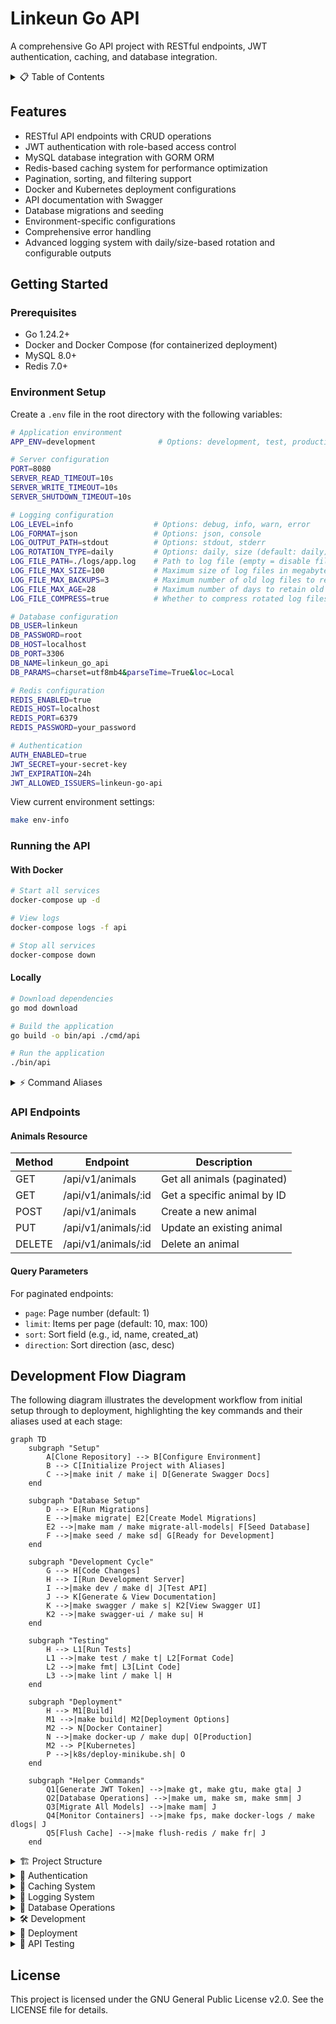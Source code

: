 # Linkeun Go API

A comprehensive Go API project with RESTful endpoints, JWT authentication, caching, and database integration.

<details>
<summary>📋 Table of Contents</summary>

- [Linkeun Go API](#linkeun-go-api)
  - [Features](#features)
  - [Getting Started](#getting-started)
    - [Prerequisites](#prerequisites)
    - [Environment Setup](#environment-setup)
    - [Running the API](#running-the-api)
      - [With Docker](#with-docker)
      - [Locally](#locally)
    - [Command Aliases](#command-aliases)
      - [Available Aliases](#available-aliases)
      - [Commonly Used Aliases](#commonly-used-aliases)
      - [Docker Aliases](#docker-aliases)
      - [Database Aliases](#database-aliases)
      - [Project Setup Aliases](#project-setup-aliases)
      - [Examples](#examples)
    - [API Endpoints](#api-endpoints)
      - [Animals Resource](#animals-resource)
      - [Query Parameters](#query-parameters)
  - [Development Flow Diagram](#development-flow-diagram)
  - [Project Structure](#project-structure)
  - [Authentication](#authentication)
    - [JWT Overview](#jwt-overview)
    - [Token Generation](#token-generation)
    - [Claims Structure](#claims-structure)
    - [Configuration Options](#configuration-options)
      - [Understanding JWT\_ALLOWED\_ISSUERS](#understanding-jwt_allowed_issuers)
    - [Implementation Details](#implementation-details)
      - [Using Authentication](#using-authentication)
      - [Available API Endpoints](#available-api-endpoints)
      - [Role-Based Access Control](#role-based-access-control)
      - [Error Handling](#error-handling)
    - [Security Best Practices](#security-best-practices)
  - [Caching System](#caching-system)
    - [Redis Configuration](#redis-configuration)
    - [Caching Features](#caching-features)
      - [Cache Information in Responses](#cache-information-in-responses)
      - [Pagination with Caching](#pagination-with-caching)
      - [Cache TTL Strategy](#cache-ttl-strategy)
      - [Cache Invalidation](#cache-invalidation)
    - [Caching Best Practices](#caching-best-practices)
  - [Logging System](#logging-system)
    - [Logging Configuration](#logging-configuration)
      - [Understanding LOG\_LEVEL](#understanding-log_level)
    - [Log Output Options](#log-output-options)
    - [Log Rotation Types](#log-rotation-types)
      - [Daily Rotation (Default)](#daily-rotation-default)
      - [Size-based Rotation](#size-based-rotation)
      - [Retention Settings](#retention-settings)
    - [Testing Log Rotation](#testing-log-rotation)
      - [Testing Size-based Rotation (Default)](#testing-size-based-rotation-default)
      - [Testing Daily Rotation](#testing-daily-rotation)
      - [Test Script Features](#test-script-features)
      - [Usage Examples](#usage-examples)
    - [Logging Best Practices](#logging-best-practices)
    - [Migration from Size-based to Daily Rotation](#migration-from-size-based-to-daily-rotation)
  - [Database Operations](#database-operations)
    - [Migrations](#migrations)
    - [Seeding](#seeding)
    - [Model Management](#model-management)
  - [Development](#development)
    - [Swagger Documentation](#swagger-documentation)
    - [Development Workflow](#development-workflow)
    - [Using as a Template](#using-as-a-template)
      - [What the Setup Tool Updates](#what-the-setup-tool-updates)
      - [Example Transformation](#example-transformation)
  - [Deployment](#deployment)
    - [Docker](#docker)
    - [Kubernetes](#kubernetes)
      - [Minikube Deployment](#minikube-deployment)
        - [Prerequisites](#prerequisites-1)
        - [Setup Minikube](#setup-minikube)
        - [Automated Deployment](#automated-deployment)
        - [Manual Deployment](#manual-deployment)
        - [Accessing the Application](#accessing-the-application)
        - [Kubernetes Resources](#kubernetes-resources)
        - [Monitoring and Debugging](#monitoring-and-debugging)
      - [Production Deployment Considerations](#production-deployment-considerations)
  - [API Testing](#api-testing)
    - [Running the Tests](#running-the-tests)
    - [Test Coverage](#test-coverage)
    - [Testing Strategy](#testing-strategy)
    - [Extending Tests](#extending-tests)
  - [License](#license)

</details>

## Features

- RESTful API endpoints with CRUD operations
- JWT authentication with role-based access control
- MySQL database integration with GORM ORM
- Redis-based caching system for performance optimization
- Pagination, sorting, and filtering support
- Docker and Kubernetes deployment configurations
- API documentation with Swagger
- Database migrations and seeding
- Environment-specific configurations
- Comprehensive error handling
- Advanced logging system with daily/size-based rotation and configurable outputs

## Getting Started

### Prerequisites

- Go 1.24.2+
- Docker and Docker Compose (for containerized deployment)
- MySQL 8.0+
- Redis 7.0+

### Environment Setup

Create a `.env` file in the root directory with the following variables:

```bash
# Application environment
APP_ENV=development              # Options: development, test, production

# Server configuration
PORT=8080                        
SERVER_READ_TIMEOUT=10s          
SERVER_WRITE_TIMEOUT=10s         
SERVER_SHUTDOWN_TIMEOUT=10s      

# Logging configuration
LOG_LEVEL=info                  # Options: debug, info, warn, error
LOG_FORMAT=json                 # Options: json, console
LOG_OUTPUT_PATH=stdout          # Options: stdout, stderr
LOG_ROTATION_TYPE=daily         # Options: daily, size (default: daily)
LOG_FILE_PATH=./logs/app.log    # Path to log file (empty = disable file logging)
LOG_FILE_MAX_SIZE=100           # Maximum size of log files in megabytes before rotation
LOG_FILE_MAX_BACKUPS=3          # Maximum number of old log files to retain
LOG_FILE_MAX_AGE=28             # Maximum number of days to retain old log files
LOG_FILE_COMPRESS=true          # Whether to compress rotated log files

# Database configuration
DB_USER=linkeun                  
DB_PASSWORD=root                 
DB_HOST=localhost                
DB_PORT=3306                     
DB_NAME=linkeun_go_api           
DB_PARAMS=charset=utf8mb4&parseTime=True&loc=Local

# Redis configuration
REDIS_ENABLED=true               
REDIS_HOST=localhost             
REDIS_PORT=6379                  
REDIS_PASSWORD=your_password     

# Authentication
AUTH_ENABLED=true                
JWT_SECRET=your-secret-key       
JWT_EXPIRATION=24h               
JWT_ALLOWED_ISSUERS=linkeun-go-api
```

View current environment settings:
```bash
make env-info
```

### Running the API

#### With Docker

```bash
# Start all services
docker-compose up -d

# View logs
docker-compose logs -f api

# Stop all services
docker-compose down
```

#### Locally

```bash
# Download dependencies
go mod download

# Build the application
go build -o bin/api ./cmd/api

# Run the application
./bin/api
```

<details>
<summary>⚡ Command Aliases</summary>

### Command Aliases

The project includes numerous command aliases to make development more efficient. These aliases are shortcuts for commonly used commands.

#### Available Aliases

View all available command aliases:

```bash
make help
```

#### Commonly Used Aliases

| Alias | Full Command           | Description                            |
| ----- | ---------------------- | -------------------------------------- |
| `d`   | `dev`                  | Run development server with hot reload |
| `r`   | `run`                  | Run the application                    |
| `s`   | `swagger`              | Generate Swagger documentation         |
| `su`  | `swagger-ui`           | Run Swagger UI server                  |
| `t`   | `test`                 | Run tests                              |
| `l`   | `lint`                 | Lint code                              |
| `fr`  | `flush-redis`          | Flush Redis cache                      |
| `gt`  | `generate-token`       | Generate JWT token                     |
| `gtu` | `generate-token-user`  | Generate JWT token for specific user   |
| `gta` | `generate-token-admin` | Generate admin JWT token               |

#### Docker Aliases

| Alias   | Full Command  | Description                         |
| ------- | ------------- | ----------------------------------- |
| `dup`   | `docker-up`   | Start all containers                |
| `ddown` | `docker-down` | Stop all containers                 |
| `ddb`   | `docker-db`   | Start only database containers      |
| `fps`   | `fancy-ps`    | Show fancy container status details |

#### Database Aliases

| Alias | Full Command         | Description                        |
| ----- | -------------------- | ---------------------------------- |
| `sd`  | `seed`               | Run all database seeders           |
| `tr`  | `truncate`           | Truncate specific table            |
| `mam` | `migrate-all-models` | Create migrations from all models  |
| `um`  | `update-model-map`   | Update model map for database      |
| `sm`  | `sync-model-map`     | Sync model map                     |
| `smm` | `sync-model-map`     | Sync model map (alternative alias) |

#### Project Setup Aliases

| Alias     | Full Command | Description                        |
| --------- | ------------ | ---------------------------------- |
| `setup-s` | `setup`      | Setup project with new module name |
| `setup-g` | `setup-git`  | Setup project with git remote      |
| `setup-f` | `setup-full` | Full setup with new git repo       |

#### Examples

Start the development server:
```bash
make d
```

Run tests:
```bash
make t
```

Generate and view Swagger documentation:
```bash
make s
make su
```

Work with Docker containers:
```bash
make dup    # Start all containers
make fps    # Check container status
make ddown  # Stop all containers
```

Generate a JWT token for testing:
```bash
# Generate a token with default values
make gt
# or
make generate-token

# Generate an admin token
make gta
# or
make generate-token-admin

# Generate a token for a specific user ID
make gtu id=123
# or
make generate-token-user id=123

# Force token generation in any environment (for emergencies)
make gtf
# or
make generate-token-force
```

Work with database migrations:
```bash
make mam    # Create migrations for all models
make um     # Update model map
make sm     # Sync model map
```

</details>

### API Endpoints

#### Animals Resource

| Method | Endpoint            | Description                 |
| ------ | ------------------- | --------------------------- |
| GET    | /api/v1/animals     | Get all animals (paginated) |
| GET    | /api/v1/animals/:id | Get a specific animal by ID |
| POST   | /api/v1/animals     | Create a new animal         |
| PUT    | /api/v1/animals/:id | Update an existing animal   |
| DELETE | /api/v1/animals/:id | Delete an animal            |

#### Query Parameters

For paginated endpoints:

- `page`: Page number (default: 1)
- `limit`: Items per page (default: 10, max: 100)
- `sort`: Sort field (e.g., id, name, created_at)
- `direction`: Sort direction (asc, desc)

## Development Flow Diagram

The following diagram illustrates the development workflow from initial setup through to deployment, highlighting the key commands and their aliases used at each stage:

```mermaid
graph TD
    subgraph "Setup"
        A[Clone Repository] --> B[Configure Environment]
        B --> C[Initialize Project with Aliases]
        C -->|make init / make i| D[Generate Swagger Docs]
    end
    
    subgraph "Database Setup"
        D --> E[Run Migrations]
        E -->|make migrate| E2[Create Model Migrations]
        E2 -->|make mam / make migrate-all-models| F[Seed Database]
        F -->|make seed / make sd| G[Ready for Development]
    end
    
    subgraph "Development Cycle"
        G --> H[Code Changes]
        H --> I[Run Development Server]
        I -->|make dev / make d| J[Test API]
        J --> K[Generate & View Documentation]
        K -->|make swagger / make s| K2[View Swagger UI]
        K2 -->|make swagger-ui / make su| H
    end
    
    subgraph "Testing"
        H --> L1[Run Tests]
        L1 -->|make test / make t| L2[Format Code]
        L2 -->|make fmt| L3[Lint Code]
        L3 -->|make lint / make l| H
    end
    
    subgraph "Deployment"
        H --> M1[Build]
        M1 -->|make build| M2[Deployment Options]
        M2 --> N[Docker Container]
        N -->|make docker-up / make dup| O[Production]
        M2 --> P[Kubernetes]
        P -->|k8s/deploy-minikube.sh| O
    end
    
    subgraph "Helper Commands"
        Q1[Generate JWT Token] -->|make gt, make gtu, make gta| J
        Q2[Database Operations] -->|make um, make sm, make smm| J
        Q3[Migrate All Models] -->|make mam| J
        Q4[Monitor Containers] -->|make fps, make docker-logs / make dlogs| J
        Q5[Flush Cache] -->|make flush-redis / make fr| J
    end
```

<details>
<summary>🏗️ Project Structure</summary>

## Project Structure

```
.
├── cmd/                      # Command-line applications
│   ├── api/                  # Main API application
│   └── token-generator/      # JWT token generation utility
├── internal/                 # Private application code
│   ├── bootstrap/            # Application bootstrapping
│   ├── controller/           # HTTP request handlers
│   ├── model/                # Data models
│   ├── repository/           # Data access layer
│   └── service/              # Business logic
├── pkg/                      # Public packages
│   ├── auth/                 # Authentication services
│   ├── config/               # Configuration utilities
│   ├── middleware/           # HTTP middleware
│   ├── response/             # HTTP response utilities
│   └── ...                   # Other utility packages
├── scripts/                  # Helper scripts
├── migrations/               # Database migrations
├── docker/                   # Docker configurations
├── k8s/                      # Kubernetes manifests
├── docker-compose.yml        # Docker Compose configuration
├── Dockerfile                # Docker build configuration
├── go.mod                    # Go module definition
└── README.md                 # Documentation
```

</details>

<details>
<summary>🔐 Authentication</summary>

## Authentication

### JWT Overview

The API uses JSON Web Tokens (JWT) for authentication with the following features:

- Token-based authentication with secure validation
- Role-based access control for protected endpoints
- Configurable token expiration and issuer validation
- Environment restrictions for token generation
- Comprehensive claim validation

### Token Generation

You can generate test tokens using the provided utility. **Note: Token generation is only available in development and test environments by default.**

```bash
# Generate a token with default values
make gt
# or
make generate-token

# Generate an admin token
make gta
# or
make generate-token-admin

# Generate a token for a specific user ID
make gtu id=123
# or
make generate-token-user id=123

# Force token generation in any environment (for emergencies)
make gtf
# or
make generate-token-force
```

### Claims Structure

JWT tokens use the following claims structure:

```json
{
  // Custom claims
  "username": "johndoe",        // Username (string)
  "role": "admin",              // User role (string)
  "email": "john@example.com",  // User email (string)

  // Standard JWT claims
  "iss": "linkeun-go-api",      // Issuer
  "sub": "123",                 // Subject (user ID as string)
  "exp": 1673667272,            // Expiration Time (Unix timestamp)
  "iat": 1673580872             // Issued At (Unix timestamp)
}
```

Accessing claims in your code:

```go
// From request context after authentication
userID := r.Context().Value(middleware.KeyUserID).(uint64)  // Parsed from 'sub' claim
username := r.Context().Value(middleware.KeyUsername).(string)
role := r.Context().Value(middleware.KeyUserRole).(string)
email := r.Context().Value(middleware.KeyUserEmail).(string)
```

### Configuration Options

Configure authentication via environment variables:

```
AUTH_ENABLED=true                # Enable/disable authentication
JWT_SECRET=your-secret-key       # Secret key for JWT signing
JWT_EXPIRATION=24h               # Token expiration time
JWT_ALLOWED_ISSUERS=linkeun-go-api,other-trusted-issuer
```

#### Understanding JWT_ALLOWED_ISSUERS

This variable contains a comma-separated list of trusted token issuers:

- **Purpose**: Controls which systems can issue accepted tokens
- **Format**: Comma-separated names (no spaces)
- **Default**: Only accepts tokens from `linkeun-go-api`
- **Examples**:
  - Single API: `JWT_ALLOWED_ISSUERS=linkeun-go-api`
  - Multiple services: `JWT_ALLOWED_ISSUERS=linkeun-go-api,auth-service,admin-portal`

### Implementation Details

#### Using Authentication

Protected endpoints require a JWT token in the Authorization header:

```bash
# Access protected endpoint
curl -H "Authorization: Bearer eyJhbGciOiJIUzI1NiIsInR5cCI6IkpXVCJ9..." \
  http://localhost:8080/api/v1/protected/

# Access admin-only endpoint
curl -H "Authorization: Bearer eyJhbGciOiJIUzI1NiIsInR5cCI6IkpXVCJ9..." \
  http://localhost:8080/api/v1/protected/admin/
```

#### Available API Endpoints

| Endpoint                     | Auth Required | Role Required | Description                       |
| ---------------------------- | ------------- | ------------- | --------------------------------- |
| GET /health                  | No            | None          | Health check endpoint             |
| GET /swagger/                | No            | None          | Swagger UI (dev mode only)        |
| GET /api/v1/public/          | No            | None          | Public API endpoint               |
| GET /api/v1/protected/       | Yes           | Any           | Protected endpoint with user info |
| GET /api/v1/protected/admin/ | Yes           | Admin         | Admin-only protected endpoint     |
| GET /api/v1/animals          | No*           | None          | List all animals                  |
| GET /api/v1/animals/:id      | No*           | None          | Get animal by ID                  |
| POST /api/v1/animals         | No*           | None          | Create a new animal               |
| PUT /api/v1/animals/:id      | No*           | None          | Update an animal                  |
| DELETE /api/v1/animals/:id   | No*           | None          | Delete an animal                  |

*Note: Animal endpoints may require authentication depending on your configuration.

#### Role-Based Access Control

Protect routes with role requirements:

```go
// Authenticate any user
r.Use(authMiddleware.Authenticate)

// Require specific role(s)
r.Use(authMiddleware.RequireRole("admin"))
r.Use(authMiddleware.RequireRole("admin", "manager"))
```

#### Error Handling

The middleware provides specific error messages:

- **Missing Token**: "Authorization header is required"
- **Invalid Format**: "Invalid token format, expected 'Bearer <token>'"
- **Expired Token**: "Token has expired"
- **Invalid Token**: "Invalid token"
- **Invalid Issuer**: "Invalid token issuer"

### Security Best Practices

This implementation follows these security practices:

1. **Secret Management**:
   - Environment variables for secrets
   - Different secrets per environment
   - Regular secret rotation

2. **Token Validation**:
   - Signature verification
   - Expiration validation
   - Issuer validation
   - Environment restrictions

3. **Claims Best Practices**:
   - Standard JWT claims (iss, sub, exp, iat)
   - Minimal custom claims
   - No sensitive data in tokens

4. **Security Headers**:
   - Authorization header (not cookies)
   - Bearer authentication scheme
   - Clear error messages without exposing internals

For more details, see the [OWASP JWT Cheat Sheet](https://cheatsheetseries.owasp.org/cheatsheets/JSON_Web_Token_for_Java_Cheat_Sheet.html).

</details>

<details>
<summary>🚀 Caching System</summary>

## Caching System

The API implements a Redis-based caching system to improve performance and reduce database load.

### Redis Configuration

Configure caching in your `.env` file:

```
REDIS_ENABLED=true               # Enable/disable Redis
REDIS_HOST=localhost             # Redis host
REDIS_PORT=6379                  # Redis port
REDIS_PASSWORD=your_password     # Redis password
REDIS_CACHE_TTL=15m              # Default cache expiration
REDIS_PAGINATED_TTL=5m           # Paginated results expiration
REDIS_QUERY_CACHING=true         # Enable query caching
REDIS_KEY_PREFIX=linkeun_api:    # Key prefix
```

### Caching Features

#### Cache Information in Responses

API responses include cache details:

```json
"cacheInfo": {
  "status": "hit",              // hit, miss, or disabled
  "key": "query:animals:...",   // Cache key
  "enabled": true,              // Caching status
  "ttl": "30m",                 // Time-to-live
  "useCount": 0                 // Usage statistics
}
```

#### Pagination with Caching

The system ensures proper caching for paginated results:

- Each page has its own cache entry with unique keys
- Pagination parameters are included in cache keys
- Cache invalidation works across all pages

#### Cache TTL Strategy

Different types of queries have different TTL values:

- Single items: Default 15 minutes (`REDIS_CACHE_TTL`)
- Paginated results: Default 5 minutes (`REDIS_PAGINATED_TTL`)

#### Cache Invalidation

Automatic cache invalidation when data changes:

- Individual items invalidated on update/delete
- Collection cache invalidated when items change

### Caching Best Practices

For optimal performance:

1. **Configure TTL Values**:
   - Long TTL for static data
   - Short TTL for frequently changing data
   - No caching for real-time critical data

2. **Monitor Cache Efficiency**:
   - Check hit/miss ratios in responses
   - Use debug logging for cache behavior
   - Clear cache with `make flush-redis` during testing

3. **Redis Security**:
   - Use password authentication
   - Consider network security measures
   - Rotate credentials periodically

</details>

<details>
<summary>📝 Logging System</summary>

## Logging System

The API implements a comprehensive logging system with the following features:

- **Multiple rotation types**: Daily rotation (default) and size-based rotation
- **Multiple log outputs**: Console and/or file with thread-safe operations
- **Flexible log formats**: JSON (structured) and console (human-readable)
- **Configurable log levels**: Debug, info, warn, error with hierarchical filtering
- **Retention policies**: Automatic cleanup of old log files
- **Environment-aware defaults**: Different configurations for development and production

### Logging Configuration

Configure logging in your `.env` file:

```bash
# Basic logging configuration
LOG_LEVEL=info                  # Options: debug, info, warn, error
LOG_FORMAT=json                 # Options: json, console
LOG_OUTPUT_PATH=stdout          # Options: stdout, stderr

# Log rotation configuration
LOG_ROTATION_TYPE=daily         # Options: daily, size (default: daily)

# File logging settings
LOG_FILE_PATH=./logs/app.log    # Path to log file (empty = disable file logging)
LOG_FILE_MAX_SIZE=100           # Maximum size in megabytes before rotation (size-based only)
LOG_FILE_MAX_BACKUPS=3          # Maximum number of old log files to retain
LOG_FILE_MAX_AGE=28             # Maximum number of days to retain old log files
LOG_FILE_COMPRESS=true          # Whether to compress rotated log files
```

#### Understanding LOG_LEVEL

The `LOG_LEVEL` setting controls which messages are displayed in your logs, using a hierarchical approach:

| LOG_LEVEL | Debug messages | Info messages | Warning messages | Error messages |
| --------- | -------------- | ------------- | ---------------- | -------------- |
| `debug`   | ✅ Shown        | ✅ Shown       | ✅ Shown          | ✅ Shown        |
| `info`    | ❌ Hidden       | ✅ Shown       | ✅ Shown          | ✅ Shown        |
| `warn`    | ❌ Hidden       | ❌ Hidden      | ✅ Shown          | ✅ Shown        |
| `error`   | ❌ Hidden       | ❌ Hidden      | ❌ Hidden         | ✅ Shown        |

**Guidelines for choosing a level:**

- **Development environments**: Use `debug` to see all logs including detailed debugging information
- **Testing environments**: Use `info` to see normal operational logs plus warnings and errors
- **Production environments**: Use `warn` or `error` to reduce log volume and focus on important issues

**Examples:**

```
# Show all possible logs (development)
LOG_LEVEL=debug

# Show operational logs, warnings and errors (testing)
LOG_LEVEL=info

# Show only warnings and errors (production)
LOG_LEVEL=warn

# Show only errors (production with minimal logging)
LOG_LEVEL=error
```

Each log entry includes a level indicator (L) in its output, like:
```json
{"L":"INFO","T":"2025-05-09T22:15:06.558+0700","C":"bootstrap/server.go:173","M":"Swagger UI available at","url":"http://localhost:8080/swagger/"}
```

### Log Output Options

You can configure the logger to output to:

1. **Standard Output/Error Only**: Set `LOG_OUTPUT_PATH=stdout` and leave `LOG_FILE_PATH` empty
2. **File Only**: Set `LOG_FILE_PATH` to a valid path and `LOG_OUTPUT_PATH` to anything except stdout/stderr
3. **Both Console and File**: Set both `LOG_FILE_PATH` to a valid path and `LOG_OUTPUT_PATH=stdout` or `LOG_OUTPUT_PATH=stderr`

### Log Rotation Types

The logging system supports two rotation strategies:

#### Daily Rotation (Default)

Creates a new log file each day with date-based naming:

```
logs/
├── app-2024-01-15.log    # Today's logs
├── app-2024-01-14.log    # Yesterday's logs
├── app-2024-01-13.log    # Previous day's logs
└── app-2024-01-12.log    # Older daily logs
```

**Benefits:**
- Easy to find logs by specific date
- Clear temporal organization for debugging
- Automatic midnight rotation

**Configuration:**
```bash
LOG_ROTATION_TYPE=daily
```

#### Size-based Rotation

Rotates when log files reach the specified size limit:

```
logs/
├── app.log                           # Current active log file
├── app.log.2024-01-15T10-30-00.000   # Rotated backup 1
├── app.log.2024-01-14T15-45-20.000   # Rotated backup 2
└── app.log.2024-01-13T09-12-45.000   # Rotated backup 3
```

**Benefits:**
- Predictable file sizes for storage planning
- Works well with existing log management tools
- Suitable for high-volume logging scenarios

**Configuration:**
```bash
LOG_ROTATION_TYPE=size
LOG_FILE_MAX_SIZE=100  # Rotate when file reaches 100MB
```

#### Retention Settings

Both rotation types support the same retention policies:

- `LOG_FILE_MAX_BACKUPS`: Maximum number of old log files to retain
- `LOG_FILE_MAX_AGE`: Maximum number of days to retain old log files
- `LOG_FILE_COMPRESS`: Whether to compress rotated log files

### Testing Log Rotation

The project includes a comprehensive script to test both rotation types:

#### Testing Size-based Rotation (Default)
```bash
# Test size-based rotation (quick test, triggers rotation)
make test-log-rotation
# or
make test-log-rotation type=size
# or directly
./scripts/test-log-rotation.sh size
```

#### Testing Daily Rotation
```bash
# Test daily rotation setup (verifies daily file creation)
make test-log-rotation type=daily
# or directly
./scripts/test-log-rotation.sh daily
```

#### Test Script Features

**Size-based rotation test:**
1. Creates temporary environment with 1MB file size limit
2. Runs API with size-based rotation enabled
3. Generates log entries to trigger rotation
4. Verifies backup file creation
5. Shows resulting rotated files

**Daily rotation test:**
1. Creates temporary environment with daily rotation
2. Runs API and verifies daily log file creation (`app-YYYY-MM-DD.log`)
3. Generates log entries to populate daily log
4. Shows current daily log file size
5. Provides guidance for testing actual midnight rotation

**Both tests:**
- Backup and restore original `.env` file
- Clean process termination
- Port availability checking
- Comprehensive error handling

#### Usage Examples
```bash
# Quick size-based rotation test
make test-log-rotation

# Test daily rotation setup
make test-log-rotation type=daily

# Get help for test options
./scripts/test-log-rotation.sh --help
```

### Logging Best Practices

For optimal logging:

1. **Choose Appropriate Log Levels**:
   - **Development**: Use `debug` to see all logs including detailed debugging information
   - **Testing**: Use `info` to see normal operational logs plus warnings and errors
   - **Production**: Use `warn` or `error` to reduce log volume and focus on important issues

2. **Select the Right Rotation Type**:
   - **Daily Rotation**: Best for date-specific debugging and temporal organization
   - **Size-based Rotation**: Best for predictable storage usage and high-volume scenarios
   - **Consider your debugging patterns**: Choose daily if you often need to find logs by date

3. **Configure Retention Settings**:
   - Set `LOG_FILE_MAX_AGE` based on compliance and debugging requirements
   - Adjust `LOG_FILE_MAX_BACKUPS` based on available disk space
   - Enable compression (`LOG_FILE_COMPRESS=true`) for long-term storage

4. **Environment-specific Settings**:
   - **Development**: Use console output with daily rotation for easy debugging
   - **Production**: Use file-only output with appropriate log levels and retention
   - **Consider log aggregation systems** for production environments

5. **Performance Considerations**:
   - Use higher log levels in production to reduce I/O
   - Enable compression for rotated files to save disk space
   - Ensure log directories have appropriate permissions and sufficient space

### Migration from Size-based to Daily Rotation

If you're upgrading from a previous version that used only size-based rotation:

**To keep the existing behavior:**
```bash
# Explicitly set size-based rotation
LOG_ROTATION_TYPE=size
```

**To migrate to daily rotation (recommended):**
```bash
# Set daily rotation (or simply remove the variable, as daily is the default)
LOG_ROTATION_TYPE=daily
```

**What changes:**
- **File naming**: From `app.log` → `app-2024-01-15.log`
- **Rotation trigger**: From file size → date change at midnight
- **Organization**: Logs grouped by date instead of size

**Backward compatibility:** All existing configuration variables are still supported.

</details>

<details>
<summary>💾 Database Operations</summary>

## Database Operations

### Migrations

Manage database schema changes:

```bash
# Run all pending migrations
make migrate

# Create a new migration
make migrate-create name=add_new_field

# Create a migration from a model
make migrate-from-model model=animal

# Create migrations from all available models (skip existing tables)
make migrate-all-models
# or use alias
make mam

# Roll back the last migration
make migrate-down

# Check migration status
make migrate-status

# List available models
make migrate-list-models
```

Each migration consists of:
- `[timestamp]_[name].up.sql`: SQL to apply the migration
- `[timestamp]_[name].down.sql`: SQL to roll back the migration

**Migrate All Models Feature:**
The `migrate-all-models` command automatically:
- 🔍 Discovers all available models in the registry
- 🔄 Creates migrations for each model
- ⏭️ Skips models whose tables already exist
- 📊 Provides a summary of operations (created/skipped)
- 🎨 Shows colorful progress with `[1/5]`, `[2/5]` format

### Seeding

Populate the database with test data:

```bash
# Run all seeders
make seed

# Run specific seeder
make seed-animal

# Run with custom count
make seed-count count=500
```

### Model Management

The API maintains a registry of models:

```bash
# Add new models
make update-model-map
# or
make um

# Remove deleted models
make clean-model-map
# or
make cm

# Both add and remove models
make sync-model-map
# or
make sm
```

</details>

<details>
<summary>🛠️ Development</summary>

## Development

### Swagger Documentation

Generate and view API documentation:

```bash
# Generate Swagger docs
make swagger

# Run Swagger UI server
make swagger-ui
```

Access the Swagger UI at http://localhost:8090/swagger/

### Development Workflow

The project follows a streamlined development workflow:

1. **Initial Setup**: Clone repo, configure environment
2. **Database Setup**: Run migrations, seed test data
3. **Development Cycle**: Code, test, document
4. **Deployment**: Build and deploy via Docker or Kubernetes

### Using as a Template

This project can be used as a template for new Go APIs:

```bash
# Clone the repository
git clone https://github.com/linkeunid/go-api.git your-project-name
cd your-project-name

# Basic setup - rename module
make setup module=github.com/yourusername/your-project
# or using alias
make setup-s module=github.com/yourusername/your-project

# Setup with Git remote
make setup-git module=github.com/yourusername/your-project \
  remote=git@github.com:yourusername/your-project.git
# or using alias
make setup-g module=github.com/yourusername/your-project \
  remote=git@github.com:yourusername/your-project.git

# Full setup - new Git repo and remote
make setup-full module=github.com/yourusername/your-project \
  remote=git@github.com:yourusername/your-project.git
# or using alias
make setup-f module=github.com/yourusername/your-project \
  remote=git@github.com:yourusername/your-project.git

# Update dependencies
go mod tidy
```

#### What the Setup Tool Updates

The setup-project tool automatically updates the following components to match your new project name:

**📝 Go Module & Imports:**
- Updates `go.mod` module name
- Updates all import paths in Go files

**🐳 Docker Configuration:**
- **Service Names**: `api` → `your-project`, `mysql` → `your-project-mysql`, `redis` → `your-project-redis`
- **Container Names**: `go-api` → `your-project`, `go-mysql` → `your-project-mysql`, `linkeun-redis` → `your-project-redis`
- **Network**: `linkeun-network` → `your-project-network`
- **Volumes**: `mysql_data` → `your-project_mysql_data`, `redis_data` → `your-project_redis_data`
- **Service References**: Updates `depends_on` and environment variable references

**🔧 Git Repository:**
- Optionally resets Git history and creates a new repository
- Sets up new Git remote origin

#### Example Transformation

When you run:
```bash
make setup-f module=github.com/mycompany/awesome-api \
  remote=git@github.com:mycompany/awesome-api.git
```

**Before:**
```yaml
services:
  api:
    container_name: go-api
    depends_on:
      mysql:
        condition: service_healthy
  mysql:
    container_name: go-mysql
  redis:
    container_name: linkeun-redis
networks:
  linkeun-network:
volumes:
  mysql_data:
  redis_data:
```

**After:**
```yaml
services:
  awesome-api:
    container_name: awesome-api
    depends_on:
      awesome-api-mysql:
        condition: service_healthy
  awesome-api-mysql:
    container_name: awesome-api-mysql
  awesome-api-redis:
    container_name: awesome-api-redis
networks:
  awesome-api-network:
volumes:
  awesome-api_mysql_data:
  awesome-api_redis_data:
```

**⚠️ Important Notes:**
- This operation cannot be undone - make sure to backup your project first
- After running the setup, you may need to update your `.env` file if you have custom service configurations
- The tool will show you a detailed preview of all changes before proceeding

</details>

<details>
<summary>🚀 Deployment</summary>

## Deployment

### Docker

```bash
# Build the Docker image
docker build -t go-api:latest .

# Run the container
docker run -p 8080:8080 go-api:latest
```

### Kubernetes

This project includes a complete Kubernetes deployment setup for deploying to Minikube or a production Kubernetes cluster.

#### Minikube Deployment

##### Prerequisites

- [Minikube](https://minikube.sigs.k8s.io/docs/start/)
- [kubectl](https://kubernetes.io/docs/tasks/tools/install-kubectl/)
- [Docker](https://docs.docker.com/get-docker/)

##### Setup Minikube

1. Start Minikube:

```bash
minikube start
```

2. Enable the Ingress addon:

```bash
minikube addons enable ingress
```

##### Automated Deployment

Use the provided deployment script to deploy the application to Minikube:

```bash
# Deploy the application
./k8s/deploy-minikube.sh

# Clean up resources
./k8s/cleanup-minikube.sh
```

##### Manual Deployment

1. Build and load the Docker image:

```bash
# Build the image
docker build -t go-api:latest .

# Load the image into Minikube
minikube image load go-api:latest
```

2. Apply Kubernetes manifests:

```bash
# Apply all manifests at once
kubectl apply -k k8s/

# Or apply each manifest separately
kubectl apply -f k8s/configmap.yaml
kubectl apply -f k8s/secrets.yaml
kubectl apply -f k8s/mysql.yaml
kubectl apply -f k8s/redis.yaml
kubectl apply -f k8s/deployment.yaml
```

##### Accessing the Application

1. Get the Minikube IP:

```bash
minikube ip
```

2. Add an entry to your hosts file:

```
# /etc/hosts (Linux/Mac) or C:\Windows\System32\drivers\etc\hosts (Windows)
<minikube-ip> go-api.local
```

3. Access the application:

```
http://go-api.local
```

##### Kubernetes Resources

The Kubernetes deployment includes:

- **API Deployment** - The main Go API application
- **MySQL Database** - Persistent MySQL instance
- **Redis** - For caching and session management
- **ConfigMap** - For application configuration
- **Secrets** - For sensitive data
- **Services** - For internal and external networking
- **Ingress** - For external access

##### Monitoring and Debugging

```bash
# Check pod status
kubectl get pods

# View pod logs
kubectl logs <pod-name>

# Execute commands in a pod
kubectl exec -it <pod-name> -- /bin/sh

# Port forwarding for local debugging
kubectl port-forward service/go-api 8080:80
```

#### Production Deployment Considerations

For production deployments, consider:

1. Setting up production secrets management (e.g., Vault or Kubernetes Secrets Store CSI Driver)
2. Configuring proper resource limits and requests
3. Implementing horizontal pod autoscaling
4. Setting up proper database backups and replication
5. Configuring a proper Ingress controller with TLS
6. Implementing proper monitoring and alerting

</details>

<details>
<summary>🧪 API Testing</summary>

## API Testing

The project includes comprehensive unit tests for the REST API components, focusing on:

- Controller Layer: Tests for all API endpoints and edge cases
- Service Layer: Tests for business logic handling
- Repository Mocking: Simulated data store interactions 

### Running the Tests

The project includes several testing commands:

```bash
# Run all tests
make test

# Run all tests with coverage
make test-coverage

# Run only API-related tests
make test-api

# Run only service-related tests  
make test-service

# Run only repository-related tests
make test-repository

# Run tests with race detection
make test-race
```

### Test Coverage

The test suite achieves high coverage percentages for critical components:
- Controller Layer: 92.6% coverage
- Service Layer: 100% coverage

Coverage reports are generated in HTML format and can be found in the `./coverage` directory after running the tests.

### Testing Strategy

The tests use the following strategies:
- **Mocking**: Service dependencies are mocked to isolate units
- **Table-Driven Tests**: Tests cover multiple test cases efficiently
- **Edge Cases**: Tests handle error conditions and invalid inputs
- **Assertions**: Tests verify correct behavior and outputs

### Extending Tests

When adding new API endpoints, follow the same pattern to extend the tests:
1. Create controller tests for HTTP request/response handling
2. Create service tests for business logic
3. Create repository tests or mocks for data access
4. Run tests to ensure coverage is maintained

</details>

## License

This project is licensed under the GNU General Public License v2.0. See the LICENSE file for details.
